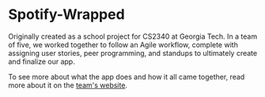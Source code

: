 # Spotify-Wrapped

Originally created as a school project for CS2340 at Georgia Tech. In a team of five, we worked together to follow an Agile workflow, complete with assigning user stories, peer programming, and standups to ultimately create and finalize our app.

To see more about what the app does and how it all came together, read more about it on the [team's website](https://sites.google.com/view/2340-group-13/home).
